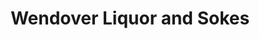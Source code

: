 ---
title: "Wendover Liquor and Sokes"
url: /west-wendover/wendover-liquor-and-sokes/
shop: alcohol
---
